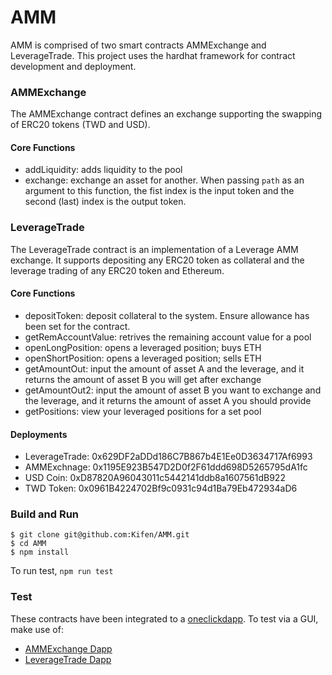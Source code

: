 
# AMM

AMM is comprised of two smart contracts AMMExchange and LeverageTrade. This project uses the hardhat framework for contract development and deployment. 

### AMMExchange
The AMMExchange contract defines an exchange supporting the swapping of ERC20 tokens (TWD and USD).

#### Core Functions
- addLiquidity: adds liquidity to the pool
- exchange: exchange an asset for another. When passing `path` as an argument to this function, the fist index is the input token and the second (last) index is the output token.

### LeverageTrade
The LeverageTrade contract is an implementation of a Leverage AMM exchange. It supports depositing any ERC20 token as collateral and the leverage trading of any ERC20 token and Ethereum.

#### Core Functions
- depositToken: deposit collateral to the system. Ensure allowance has been set for the contract.
- getRemAccountValue: retrives the remaining account value for a pool
- openLongPosition: opens a leveraged position; buys ETH
- openShortPosition: opens a leveraged position; sells ETH
- getAmountOut: input the amount of asset A and the leverage, and it returns the amount of asset B you will get after exchange
- getAmountOut2: input the amount of asset B you want to exchange and the leverage, and it returns the amount of asset A you should provide
- getPositions: view your leveraged positions for a set pool

#### Deployments
- LeverageTrade: 0x629DF2aDDd186C7B867b4E1Ee0D3634717Af6993
- AMMExchnage: 0x1195E923B547D2D0f2F61ddd698D5265795dA1fc
- USD Coin: 0xD87820A96043011c5442141ddb8a1607561dB922
- TWD Token: 0x0961B4224702Bf9c0931c94d1Ba79Eb472934aD6


### Build and Run
```
$ git clone git@github.com:Kifen/AMM.git
$ cd AMM
$ npm install
```

To run test, `npm run test`

### Test
These contracts have been integrated to a [oneclickdapp](https://oneclickdapp.com/). To test via a GUI, make use of:

- [AMMExchange Dapp](https://oneclickdapp.com/cricket-equal)
- [LeverageTrade Dapp](https://oneclickdapp.com/cotton-clark)
